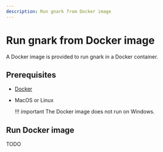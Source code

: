 ```yaml
---
description: Run gnark from Docker image
---
```


# Run gnark from Docker image

A Docker image is provided to run gnark in a Docker container.

## Prerequisites

* [Docker](https://docs.docker.com/install/)

* MacOS or Linux

    !!! important
        The Docker image does not run on Windows.

## Run Docker image

TODO
